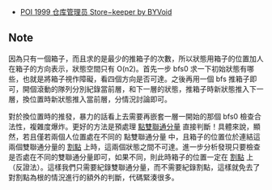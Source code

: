 - [POI 1999 仓库管理员 Store−keeper by BYVoid](https://www.byvoid.com/zhs/blog/poi-1999-mag)


## Note
因為只有一個箱子，而且求的是最少的推箱子的次數，所以狀態用箱子的位置加人在箱子的方向表示，狀態空間只有 O(n2)。首先一步 bfs0 求一下初始狀態有哪些，也就是將箱子視作障礙，看四個方向是否可達。之後再用一個 bfs 推箱子即可，開個滾動的隊列分別紀錄當前層，和下一層的狀態，推箱子時新狀態推入下一層，換位置時新狀態推入當前層，分情況討論即可。

對於換位置時的推發，暴力的話看上去需要再嵌套一層一開始的那個 bfs0 檢查合法性，複雜度爆炸。更好的方法是預處理 [點雙聯通分量](https://oi-wiki.org/graph/bcc/) 直接判斷！具體來說，顯然，若且僅若兩個人位置處在不同的 點雙聯通分量 中，且箱子的位置位於連結這兩個雙聯通分量的 [割點](https://oi-wiki.org/graph/cut/) 上時，這兩個狀態之間不可達。進一步分析發現只要檢查是否處在不同的雙聯通分量即可，如果不同，則此時箱子的位置一定在 [割點](https://oi-wiki.org/graph/cut/) 上（反證法）。這樣我們只需要紀錄雙聯通分量，而不需要紀錄割點，這樣就免去了對割點為根的情況進行的額外的判斷，代碼緊湊很多。
